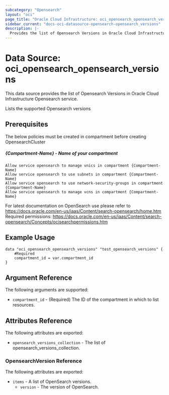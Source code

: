```yaml
---
subcategory: "Opensearch"
layout: "oci"
page_title: "Oracle Cloud Infrastructure: oci_opensearch_opensearch_versions"
sidebar_current: "docs-oci-datasource-opensearch-opensearch_versions"
description: |-
  Provides the list of Opensearch Versions in Oracle Cloud Infrastructure Opensearch service
---
```


# Data Source: oci_opensearch_opensearch_versions
This data source provides the list of Opensearch Versions in Oracle Cloud Infrastructure Opensearch service.

Lists the supported Opensearch versions

## Prerequisites
The below policies must be created in compartment before creating OpensearchCluster

##### {Compartment-Name} - Name of  your compartment
```
Allow service opensearch to manage vnics in compartment {Compartment-Name}
Allow service opensearch to use subnets in compartment {Compartment-Name}
Allow service opensearch to use network-security-groups in compartment {Compartment-Name}
Allow service opensearch to manage vcns in compartment {Compartment-Name}
```

For latest documentation on OpenSearch use please refer to https://docs.oracle.com/en-us/iaas/Content/search-opensearch/home.htm  
Required permissions: https://docs.oracle.com/en-us/iaas/Content/search-opensearch/Concepts/ocisearchpermissions.htm

## Example Usage

```hcl
data "oci_opensearch_opensearch_versions" "test_opensearch_versions" {
	#Required
	compartment_id = var.compartment_id
}
```

## Argument Reference

The following arguments are supported:

* `compartment_id` - (Required) The ID of the compartment in which to list resources.


## Attributes Reference

The following attributes are exported:

* `opensearch_versions_collection` - The list of opensearch_versions_collection.

### OpensearchVersion Reference

The following attributes are exported:

* `items` - A list of OpenSearch versions.
    * `version` - The version of OpenSearch.
